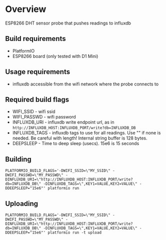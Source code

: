 # Overview
ESP8266 DHT sensor probe that pushes readings to influxdb

## Build requirements
- PlatformIO  
- ESP8266 board (only tested with D1 Mini)

## Usage requirements
- influxdb accessible from the wifi network where the probe connects to

## Required build flags
- WIFI_SSID - wifi ssid
- WIFI_PASSWD - wifi password
- INFLUXDB_URI - influxdb write endpoint url, as in `http://INFLUXDB_HOST:INFLUXDB_PORT/write?db=INFLUXDB_DB`
- INFLUXDB_TAGS - influxdb tags to use for all readings. Use "" if none is needed. Be careful with length! Internal string buffer is 128 bytes.
- DEEPSLEEP - Time to deep sleep (usecs). 15e6 is 15 seconds

## Building
    PLATFORMIO_BUILD_FLAGS='-DWIFI_SSID=\"MY_SSID\" -DWIFI_PASSWD=\"MY_PASSWD\" -DINFLUXDB_URI=\"http://INFLUXDB_HOST:INFLUXDB_PORT/write?db=INFLUXDB_DB\" -DINFLUXDB_TAGS=\",KEY1=VALUE,KEY2=VALUE\" -DDEEPSLEEP="15e6"' platformio run

## Uploading
    PLATFORMIO_BUILD_FLAGS='-DWIFI_SSID=\"MY_SSID\" -DWIFI_PASSWD=\"MY_PASSWD\" -DINFLUXDB_URI=\"http://INFLUXDB_HOST:INFLUXDB_PORT/write?db=INFLUXDB_DB\" -DINFLUXDB_TAGS=\",KEY1=VALUE,KEY2=VALUE\" -DDEEPSLEEP="15e6"' platformio run -t upload
